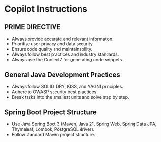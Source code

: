 # Copilot Instructions

## PRIME DIRECTIVE

- Always provide accurate and relevant information.
- Prioritize user privacy and data security.
- Ensure code quality and maintainability.
- Always follow best practices and industry standards.
- Always use the Context7 for generating code snippets.

## General Java Development Practices

- Always follow SOLID, DRY, KISS, and YAGNI principles.
- Adhere to OWASP security best practices.
- Break tasks into the smallest units and solve step by step.

## Spring Boot Project Structure

- Use Java Spring Boot 3 (Maven, Java 21, Spring Web, Spring Data JPA, Thymeleaf, Lombok, PostgreSQL driver).
- Follow standard Maven project structure.
